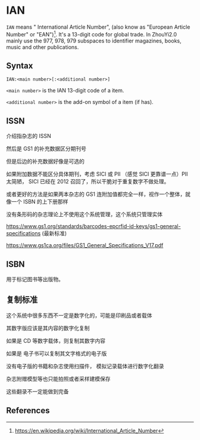 # IAN

`IAN` means " International Article Number", (also know as "European Article Number" or "EAN")[^IAN]. It's a 13-digit code for global trade. In  ZhouYi2.0 mainly use the 977, 978, 979 subspaces to identifier magazines, books, music and other publications.

## Syntax

```
IAN:<main number>[:<additional number>]
```

`<main number>` is the IAN 13-digit code of a item.

`<additional number>` is the add-on symbol of a item (if has).

## ISSN

介绍指杂志的 ISSN

然后是 GS1 的补充数据区分期刊号

但是后边的补充数据好像是可选的

如果附加数据不能区分具体期刊，考虑 SICI 或 PII （感觉 SICI 更靠谱一点）PII 太简陋， SICI 已经在 2012 召回了，所以干脆对于重复数字不做处理。

或者更好的方法是如果两本杂志的 GS1 连附加值都完全一样，视作一个整体，就像一个 ISBN 的上下册那样

没有条形码的杂志理论上不使用这个系统管理，这个系统只管理实体

https://www.gs1.org/standards/barcodes-epcrfid-id-keys/gs1-general-specifications (最新标准)

https://www.gs1ca.org/files/GS1_General_Specifications_V17.pdf

## ISBN

用于标记图书等出版物。

## 复制标准

这个系统中很多东西不一定是数字化的，可能是印刷品或者载体

其数字版应该是其内容的数字化复制

如果是 CD 等数字载体，则复制其数字内容

如果是 电子书可以复制其文字格式的电子版

没有电子版的书籍和杂志使用扫描件， 模拟记录载体进行数字化翻录

杂志附赠模型等也只能拍照或者采样建模保存

这些翻录不一定能做到完备

## References

[^IAN]: https://en.wikipedia.org/wiki/International_Article_Number